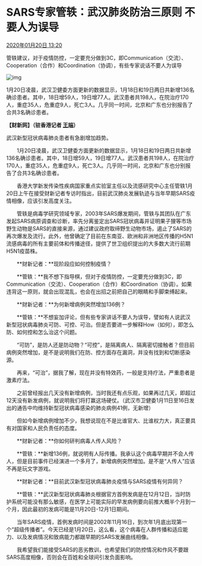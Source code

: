 # SARS专家管轶：武汉肺炎防治三原则 不要人为误导 

[2020年01月20日 13:20](http://www.caixin.com/2020-01-20/101506222.html)

管轶建议，对于疫情防控，一定要充分做到3C，即Communication（交流）、Cooperation（合作）和Coordination（协调），有些专家说话不要人为误导

![img](http://img.caixin.com/2020-01-20/1579498177724576.jpg)

1月20日凌晨，武汉卫健委方面更新的数据显示，1月18日和19日两日共新增136名确诊患者。其中，18日增59人，19日增77人。武汉患者共198人，在院治疗170人，重症35人，危重症9人，死亡3人。几乎同一时间，北京和广东也分别报告了合共3名确诊患者。

**【财新网】（驻香港记者 [王端](http://reporter.caixin.com/104/王端)）**

武汉新型冠状病毒肺炎患者有急剧增加趋势。

　　1月20日凌晨，武汉卫健委方面更新的数据显示，1月18日和19日两日共新增136名确诊患者。其中，18日增59人，19日增77人。武汉患者共198人，在院治疗170人，重症35人，危重症9人，死亡3人。几乎同一时间，北京和广东也分别报告了合共3名确诊患者。

　　香港大学新发传染性疾病国家重点实验室主任以及流感研究中心主任管轶1月20日上午在接受财新记者专访时指出，目前武汉肺炎发展轨迹与当年早期SARS疫情相像，应该引发高度关注。

　　管轶是病毒学研究领域专家，2003年SARS爆发期间，管轶与其团队在广东发起SARS病原调查和诊断，率先分离鉴定出SARS冠状病毒并证明果子狸等市场野生动物是SARS的直接来源，通过建议政府取缔野生动物市场，遏止了SARS的再次爆发及流行。此外，他曾确定了目前在东南亚、欧洲和非洲地区传播的H5N1流感病毒的所有主要前体和传播途径，提供了世卫组织提出的大多数大流行前期H5N1疫苗株。

　　**财新记者：**现阶段应如何控制疫情？

　　**管轶：**我不想下指导棋，但对于疫情防控，一定要充分做到3C，即Communication（交流）、Cooperation（合作）和Coordination（协调）。如果违背这一原则，就会出现混乱，也会在出招之前把自己的眼睛和手脚束缚起来。

　　**财新记者：**为何新增病例突然增加136例？

　　**管轶：**不想妄加评论，但有些专家讲话不要人为误导，譬如有人说武汉新型冠状病毒肺炎可防、可控、可治。但是否要进一步解释How（如何），即怎么防、如何控和怎么治这个问题。

　　“可防”，是防人还是防动物？“可控”，是隔离病人、隔离密切接触者？但目前病例突然增加，是不是说明我们在防、控方面存在漏洞，并没有找到和切断感染源。

　　再来，“可治”，据我了解，现在并没有特效药，一般是支持疗法，严重患者是激素疗法。

　　之前曾经报出几天没有新增病例，当时我还有点乐观，如果再过几天，即超过12天没有新发病例，就说明我们将打赢这场硬仗。（武汉市卫健委1月11日至16日发出的通告中均维持新型冠状病毒感染的肺炎病例41例，无新增）

　　但如今新增病例增加不少，我想说现在不是比谁官大、比谁权力大，真正要具有对国家和人民负责任的态度。

　　**财新记者：**你如何研判病毒人传人风险？

　　**管轶：**新增136例，就说明有人际传播。我承认这个病毒早期并不会人传人，但是目前事件已经演进一个多月了，新增病例突然增加。是不是“人传人”应该不再是玩文字游戏。

　　**财新记者：**目前武汉新型冠状病毒肺炎疫情与SARS疫情有何异同？

　　**管轶：**武汉新型冠状病毒肺炎根据官方首例发病是在12月12日，当时防护系统可能没有那么敏感，在医学上可能实际的早发病例要向前推大概半个月到一个月，因此最初的发病可能是11月20日-12月1日期间。

　　当年SARS疫情，首例发病时间是2002年11月16日，到次年1月底出现第一个“超级传播者”。今天已经是1月20日，这么看，这个病毒在人群传播和适应能力、以及发病情况和致病能力都跟早期的SARS发展曲线相像。

　　我希望我们能接受SARS的恶劣教训，也希望我们的防控情况和作风不要跟SARS高度相像，否则会在百姓和全球间引发负面影响。